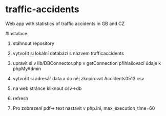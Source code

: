 # traffic-accidents
Web app with statistics of traffic accidents in GB and CZ

#Instalace
1) stáhnout repository

2) vytvořit si lokální databázi s názvem trafficaccidents

3) upravit si v lib/DBConnector.php v getConnection přihlašovací údaje k phpMyAdmin

4) vytvořit si adresář data a do něj zkopírovat Accidents0513.csv

5) na web stránce kliknout csv->db

6) refresh

7) Pro zobrazení pdf-> text nastavit v php.ini, max_execution_time=60